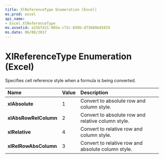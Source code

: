 ```yaml
---
title: XlReferenceType Enumeration (Excel)
ms.prod: excel
api_name:
- Excel.XlReferenceType
ms.assetid: a15bf421-985a-c72c-656b-d73689b45819
ms.date: 06/08/2017
---
```



# XlReferenceType Enumeration (Excel)

Specifies cell reference style when a formula is being converted.



|Name|Value|Description|
|:-----|:-----|:-----|
| **xlAbsolute**|1|Convert to absolute row and column style.|
| **xlAbsRowRelColumn**|2|Convert to absolute row and relative column style.|
| **xlRelative**|4|Convert to relative row and column style.|
| **xlRelRowAbsColumn**|3|Convert to relative row and absolute column style.|

